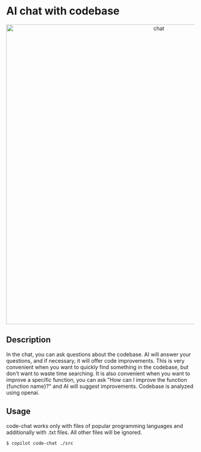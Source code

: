 # AI chat with codebase

<p align="center">
  <img src="https://github.com/rsaryev/auto-copilot-cli/assets/70219513/8deb1865-6ec6-4dc8-a631-344627dabb83" width="800" alt="chat">
</p>

## Description

In the chat, you can ask questions about the codebase.
AI will answer your questions, and if necessary, it will offer code improvements.
This is very convenient when you want to quickly find something in the codebase, but don't want to waste time searching.
It is also convenient when you want to improve a specific function, you can ask "How can I improve the function {function name}?" and AI will suggest improvements.
Codebase is analyzed using openai.

## Usage

code-chat works only with files of popular programming languages and additionally with .txt files. All other files will be ignored.

```bash
$ copilot code-chat ./src
```
